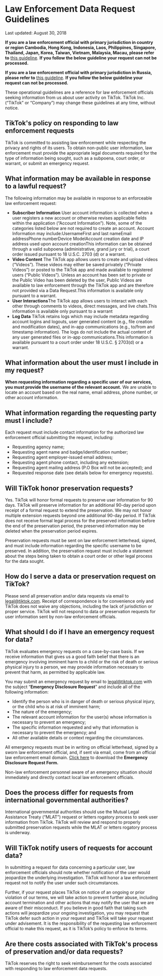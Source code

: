 **Law Enforcement Data Request Guidelines**
===========================================

Last updated: August 30, 2018

**If you are a law enforcement official with primary jurisdiction in country or region Cambodia, Hong Kong, Indonesia, Laos, Philippines, Singapore, Thailand, Japan, Korea, Taiwan, Vietnam, Malaysia, Macau, please refer to** [this guideline](http://support.tiktok.com/knowledge-base/law-enforcement). **If you follow the below guideline your request can not be processed.**

**If you are a law enforcement official with primary jurisdiction in Russia, please refer to** [this guideline](https://www.tiktok.com/ru/law-enforcement/). **If you follow the below guideline your request can not be processed.**

These operational guidelines are a reference for law enforcement officials seeking information from us about user activity on TikTok. TikTok Inc. (“TikTok” or “Company”) may change these guidelines at any time, without notice.

**TikTok's policy on responding to law enforcement requests**
-------------------------------------------------------------

TikTok is committed to assisting law enforcement while respecting the privacy and rights of its users. To obtain non-public user information, law enforcement must provide the appropriate legal documents required for the type of information being sought, such as a subpoena, court order, or warrant, or submit an emergency request.

**What information may be available in response to a lawful request?**
----------------------------------------------------------------------

The following information may be available in response to an enforceable law enforcement request:

*   **Subscriber Information** User account information is collected when a user registers a new account or otherwise revises applicable fields within the application (“Account Information”). Note, some of the categories listed below are not required to create an account. Account Information may include:UsernameFirst and last nameEmail addressPhone numberDevice ModelAccount creation date and IP address used upon account creationThis information can be obtained through a valid subpoena (administrative, grand jury or trial), a court order issued pursuant to 18 U.S.C. 2703 (d) or a warrant.
*   **Video Content** The TikTok app allows users to create and upload videos (“Videos”). These videos may either be saved privately (“Private Videos”) or posted to the TikTok app and made available to registered users (“Public Videos”). Unless an account has been set to private or the Public Video has been deleted by the user, Public Videos are available to law enforcement through the TikTok app and are therefore not provided via a Data Request.This information is available only pursuant to a warrant.
*   **User Interactions**The TikTok app allows users to interact with each other through comments to videos, direct messages, and live chats.This information is available only pursuant to a warrant
*   **Log Data** TikTok retains logs which may include metadata regarding account logins and logouts, user generated content (e.g., file creation and modification dates), and in-app communications (e.g., to/from and timestamp information). The logs do not include the actual content of any user generated files or in-app communications.This information is available pursuant to a court order under 18 U.S.C. § 2703(d) or a warrant.

**What information about the user must I include in my request?**
-----------------------------------------------------------------

**When requesting information regarding a specific user of our services, you must provide the username of the relevant account.** We are unable to locate an account based on the real name, email address, phone number, or other account information.

**What information regarding the requesting party must I include?**
-------------------------------------------------------------------

Each request must include contact information for the authorized law enforcement official submitting the request, including:

*   Requesting agency name;
*   Requesting agent name and badge/identification number;
*   Requesting agent employer-issued email address;
*   Requesting agent phone contact, including any extension;
*   Requesting agent mailing address (P.O Box will not be accepted); and
*   Requested response date (see details below for emergency requests).

**Will TikTok honor preservation requests?**
--------------------------------------------

Yes. TikTok will honor formal requests to preserve user information for 90 days. TikTok will preserve information for an additional 90-day period upon receipt of a formal request to extend the preservation. We may not honor multiple extension requests beyond one additional 90-day period. If TikTok does not receive formal legal process for the preserved information before the end of the preservation period, the preserved information may be deleted when the preservation period expires.

Preservation requests must be sent on law enforcement letterhead, signed, and must include information regarding the specific username to be preserved. In addition, the preservation request must include a statement about the steps being taken to obtain a court order or other legal process for the data sought.

**How do I serve a data or preservation request on TikTok?**
------------------------------------------------------------

Please send all preservation and/or data requests via email to [legal@tiktok.com](mailto:legal@tiktok.com). Receipt of correspondence is for convenience only and TikTok does not waive any objections, including the lack of jurisdiction or proper service. TikTok will not respond to data or preservation requests for user information sent by non-law enforcement officials.

**What should I do if I have an emergency request for data?**
-------------------------------------------------------------

TikTok evaluates emergency requests on a case-by-case basis. If we receive information that gives us a good faith belief that there is an emergency involving imminent harm to a child or the risk of death or serious physical injury to a person, we may provide information necessary to prevent that harm, as permitted by applicable law.

You may submit an emergency request by email to legal@tiktok.com with the subject “**Emergency Disclosure Request**” and include all of the following information:

*   Identify the person who is in danger of death or serious physical injury, or the child who is at risk of imminent harm;
*   The nature of the emergency;
*   The relevant account information for the user(s) whose information is necessary to prevent an emergency;
*   The specific information requested and why that information is necessary to prevent the emergency; and
*   All other available details or context regarding the circumstances.

All emergency requests must be in writing on official letterhead, signed by a sworn law enforcement official, and, if sent via email, come from an official law enforcement email domain. [Click here](https://s16.tiktokcdn.com/musical/resource/mtact/static/TikTok_Emergency_Disclosure_Request_Form.docx) to download the **Emergency Disclosure Request Form.**

Non-law enforcement personnel aware of an emergency situation should immediately and directly contact local law enforcement officials.

**Does the process differ for requests from international governmental authorities?**
-------------------------------------------------------------------------------------

International governmental authorities should use the Mutual Legal Assistance Treaty (“MLAT”) request or letters rogatory process to seek user information from TikTok. TikTok will review and respond to properly submitted preservation requests while the MLAT or letters rogatory process is underway.

**Will TikTok notify users of requests for account data?**
----------------------------------------------------------

In submitting a request for data concerning a particular user, law enforcement officials should note whether notification of the user would jeopardize the underlying investigation. TikTok will honor a law enforcement request not to notify the user under such circumstances.

Further, if your request places TikTok on notice of an ongoing or prior violation of our terms, we will take action to prevent further abuse, including account termination and other actions that may notify the user that we are aware of their misconduct. If you believe in good faith that taking such actions will jeopardize your ongoing investigation, you may request that TikTok defer such action in your request and TikTok will take your request under advisement. It is the responsibility of the requesting law enforcement official to make this request, as it is TikTok’s policy to enforce its terms.

**Are there costs associated with TikTok's process of preservation and/or data requests?**
------------------------------------------------------------------------------------------

TikTok reserves the right to seek reimbursement for the costs associated with responding to law enforcement data requests.